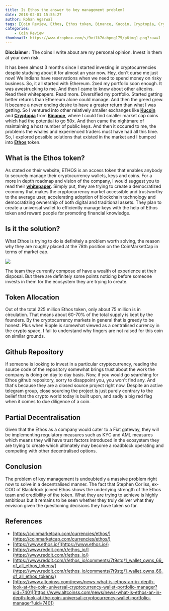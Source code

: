 ```yaml
---
title: Is Ethos the answer to key management problem?
date: 2018-02-01 15:55:27
author: Rohan Agarwal
tags: [Coin Review, Ethos, Ethos token, Binance, Kucoin, Cryptopia, Cryptocurrency]
categories:
    - Coin Review
thumbnail: https://www.dropbox.com/s/9vilk7dahpng175/p6img1.png?raw=1
---
```


**Disclaimer :** The coins I write about are my personal opinion. Invest in them at your own risk.

It has been almost 3 months since I started investing in cryptocurrencies despite studying about it for almost an year now. Hey, don't curse me just now! We Indians have reservations when we need to spend money on risky business. So, it all started with Ethereum. 2xed my portfolio soon enough. It was awestrucking to me. And then I came to know about other altcoins. Read their whitepapers. Read more. Diversified my portfolio. Started getting better returns than Ethereum alone could manage. And then the greed grew. It became a never ending desire to have a greater return than what I was getting. So I ventured into other relatively smaller exchanges like **[Kucoin](https://www.kucoin.com/#/?r=1e6e2)** and **[Cryptopia](https://www.cryptopia.co.nz/Register?referrer=rohanagarwal94)** from **[Binance](https://www.binance.com/?ref=11785636)**, where I could find smaller market cap coins which had the potential to go 50x. And then came the nightmare of maintaining a host number of public keys. And then it occured to me, the problems the whales and experienced traders must have had all this time. So, I explored possible solutions that existed in the market and I bumped into **[Ethos](https://www.ethos.io/)** token. 

## What is the Ethos token?

As stated on their website, ETHOS is an access token that enables anybody to securely manage their cryptocurrency wallets, keys and coins. For a more in depth roadmap and vision of the company, I would suggest you to read their **[whitepaper](http://www.ethos.io/Ethos_Whitepaper.pdf)**. Simply put, they are trying to create a democratized economy that makes the cryptocurrency market accessible and trustworthy to the average user, accelerating adoption of blockchain technology and democratizing ownership of both digital and traditional assets. They plan to create a universal wallet to efficiently manage keys with the help of Ethos token and reward people for promoting financial knowledge.

## Is it the solution?

What Ethos is trying to do is definitely a problem worth solving, the reason why they are roughly placed at the 78th position on the CoinMarketCap in terms of market cap.

![](https://www.dropbox.com/s/w9e6bvs73lkdj4x/p6img2.png?raw=1)

The team they currently compose of have a wealth of experience at their disposal. But there are definitely some points noticing before someone invests in them for the ecosystem they are trying to create.
## Token Allocation

Out of the total 225 million Ethos token, only about 75 million is in circulation. That means about 60-70% of the total supply is kept by the founders. By the cryptocurrency markets in general that is greedy to be honest. Plus when Ripple is somewhat viewed as a centralised currency in the crypto space, I fail to understand why fingers are not raised for this coin on similar grounds.

## Github Repository

If someone is looking to invest in a particular cryptocurrency, reading the source code of the repository somewhat brings trust about the work the company is doing on day to day basis. Now, if you would go searching for Ethos github repository, sorry to disappoint you, you won't find any. And that's because they are a closed source project right now. Despite an active telegram group, close sourcing the project is just purely contrary to the belief that the crypto world today is built upon, and sadly a big red flag when it comes to due diligence of a coin. 

## Partial Decentralisation
Given that the Ethos as a company would cater to a Fiat gateway, they will be implementing regulatory measures such as KYC and AML measures which means they will have trust factors introduced in the ecosystem they are trying to create which ultimately may become a roadblock operating and competing with other decentralised options.

## Conclusion

The problem of key management is undoubtedly a massive problem right now to solve in a decentralised manner. The fact that Stephen Corliss, ex- COO of BlackRock joined Ethos shows the underlying strength of the Ethos team and credibility of the token. What they are trying to achieve is highly ambitious but it remains to be seen whether they truly deliver what they envision given the questioning decisions they have taken so far.

## References

* [https://coinmarketcap.com/currencies/ethos/](https://coinmarketcap.com/currencies/ethos/)
* [https://www.ethos.io/](https://www.ethos.io/)
* [https://www.reddit.com/r/ethos_io/](https://www.reddit.com/r/ethos_io/)
* [https://www.reddit.com/r/ethos_io/comments/7t9stg/1_wallet_owns_66_of_all_ethos_tokens/](https://www.reddit.com/r/ethos_io/comments/7t9stg/1_wallet_owns_66_of_all_ethos_tokens/)
* [https://www.altcoinss.com/news/news-what-is-ethos-an-in-depth-look-at-the-coin-universal-cryptocurrency-wallet-portfolio-manager?uid=7401](https://www.altcoinss.com/news/news-what-is-ethos-an-in-depth-look-at-the-coin-universal-cryptocurrency-wallet-portfolio-manager?uid=7401)
